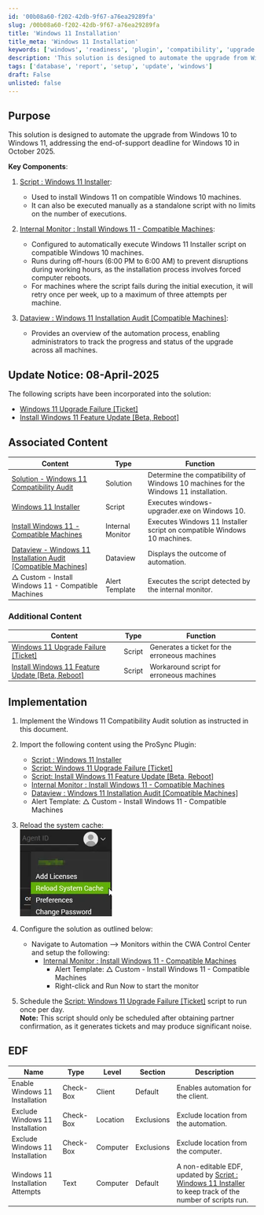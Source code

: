 ```yaml
---
id: '00b08a60-f202-42db-9f67-a76ea29289fa'
slug: /00b08a60-f202-42db-9f67-a76ea29289fa
title: 'Windows 11 Installation'
title_meta: 'Windows 11 Installation'
keywords: ['windows', 'readiness', 'plugin', 'compatibility', 'upgrade']
description: 'This solution is designed to automate the upgrade from Windows 10 to Windows 11'
tags: ['database', 'report', 'setup', 'update', 'windows']
draft: False
unlisted: false
---
```


## Purpose

This solution is designed to automate the upgrade from Windows 10 to Windows 11, addressing the end-of-support deadline for Windows 10 in October 2025.

**Key Components**:

1. [Script : Windows 11 Installer](/docs/a4668ce4-9788-47a9-bb3b-1997367803ad):  
    - Used to install Windows 11 on compatible Windows 10 machines.  
    - It can also be executed manually as a standalone script with no limits on the number of executions.

2. [Internal Monitor : Install Windows 11 - Compatible Machines](/docs/db122f12-3d6b-48ae-8c8b-e9de9797ecad):  
    - Configured to automatically execute Windows 11 Installer script on compatible Windows 10 machines.  
    - Runs during off-hours (6:00 PM to 6:00 AM) to prevent disruptions during working hours, as the installation process involves forced computer reboots.  
    - For machines where the script fails during the initial execution, it will retry once per week, up to a maximum of three attempts per machine.

3. [Dataview : Windows 11 Installation Audit [Compatible Machines]](/docs/a9cf49a9-c8e0-432c-ae8e-9560d38bf1ce):  
    - Provides an overview of the automation process, enabling administrators to track the progress and status of the upgrade across all machines.

## Update Notice: 08-April-2025

The following scripts have been incorporated into the solution:

- [Windows 11 Upgrade Failure [Ticket]](/docs/ad564b3a-e4dc-4e47-90dd-52ca8fbc6d52)  
- [Install Windows 11 Feature Update [Beta, Reboot]](/docs/27f8240b-603a-4af2-b9d9-480a560f8747)

## Associated Content

| Content                                                                                                      | Type             | Function                                                                            |
| ------------------------------------------------------------------------------------------------------------ | ---------------- | ----------------------------------------------------------------------------------- |
| [Solution - Windows 11 Compatibility Audit ](/docs/f0bb3ffc-60cb-484c-b7fa-27a386ac664c)                     | Solution         | Determine the compatibility of Windows 10 machines for the Windows 11 installation. |
| [Windows 11 Installer](/docs/a4668ce4-9788-47a9-bb3b-1997367803ad)                                           | Script           | Executes windows-upgrader.exe on Windows 10.                                        |
| [Install Windows 11 - Compatible Machines](/docs/db122f12-3d6b-48ae-8c8b-e9de9797ecad)                       | Internal Monitor | Executes Windows 11 Installer script on compatible Windows 10 machines.             |
| [Dataview - Windows 11 Installation Audit [Compatible Machines]](/docs/a9cf49a9-c8e0-432c-ae8e-9560d38bf1ce) | Dataview         | Displays the outcome of automation.                                                 |
| △ Custom - Install Windows 11 - Compatible Machines                                                          | Alert Template   | Executes the script detected by the internal monitor.                               |

### Additional Content

| Content                                | Type             | Function                                                                 |
|----------------------------------------|------------------|-------------------------------------------------------------------------|
| [Windows 11 Upgrade Failure [Ticket]](/docs/ad564b3a-e4dc-4e47-90dd-52ca8fbc6d52) | Script | Generates a ticket for the erroneous machines |
| [Install Windows 11 Feature Update [Beta, Reboot]](/docs/27f8240b-603a-4af2-b9d9-480a560f8747) | Script | Workaround script for erroneous machines |

## Implementation

1. Implement the Windows 11 Compatibility Audit solution as instructed in this document.  

2. Import the following content using the ProSync Plugin:
    - [Script : Windows 11 Installer](/docs/a4668ce4-9788-47a9-bb3b-1997367803ad)  
    - [Script: Windows 11 Upgrade Failure [Ticket]](/docs/ad564b3a-e4dc-4e47-90dd-52ca8fbc6d52)  
    - [Script: Install Windows 11 Feature Update [Beta, Reboot]](/docs/27f8240b-603a-4af2-b9d9-480a560f8747)  
    - [Internal Monitor : Install Windows 11 - Compatible Machines](/docs/db122f12-3d6b-48ae-8c8b-e9de9797ecad)  
    - [Dataview : Windows 11 Installation Audit [Compatible Machines]](/docs/a9cf49a9-c8e0-432c-ae8e-9560d38bf1ce)  
    - Alert Template: △ Custom - Install Windows 11 - Compatible Machines

3. Reload the system cache:  
![Image](../../static/img/docs/16acceef-5282-42e0-840c-8b8e5af8058f/image_1.webp)

4. Configure the solution as outlined below:  
    - Navigate to Automation --> Monitors within the CWA Control Center and setup the following:  
        - [Internal Monitor : Install Windows 11 - Compatible Machines](/docs/db122f12-3d6b-48ae-8c8b-e9de9797ecad)  
            - Alert Template: △ Custom - Install Windows 11 - Compatible Machines
            - Right-click and Run Now to start the monitor

5. Schedule the [Script: Windows 11 Upgrade Failure [Ticket]](/docs/ad564b3a-e4dc-4e47-90dd-52ca8fbc6d52) script to run once per day.  
**Note:** This script should only be scheduled after obtaining partner confirmation, as it generates tickets and may produce significant noise.

## EDF

| Name                             | Type      | Level    | Section    | Description                                                                                                                                             |
| -------------------------------- | --------- | -------- | ---------- | ------------------------------------------------------------------------------------------------------------------------------------------------------- |
| Enable Windows 11 Installation   | Check-Box | Client   | Default    | Enables automation for the client.                                                                                                                      |
| Exclude Windows 11 Installation  | Check-Box | Location | Exclusions | Exclude location from the automation.                                                                                                                   |
| Exclude Windows 11 Installation  | Check-Box | Computer | Exclusions | Exclude location from the computer.                                                                                                                     |
| Windows 11 Installation Attempts | Text      | Computer | Default    | A non-editable EDF, updated by [Script : Windows 11 Installer](/docs/a4668ce4-9788-47a9-bb3b-1997367803ad)  to keep track of the number of scripts run. |
